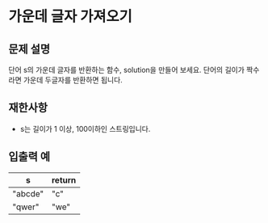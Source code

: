 # 가운데 글자 가져오기


## 문제 설명
단어 s의 가운데 글자를 반환하는 함수, solution을 만들어 보세요. 단어의 길이가 짝수라면 가운데 두글자를 반환하면 됩니다.

## 재한사항
- s는 길이가 1 이상, 100이하인 스트링입니다.

## 입출력 예
| s | return |
| --- | --- |
| "abcde" | "c" |
| "qwer" | "we" |
